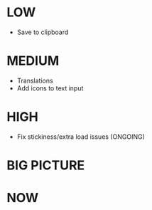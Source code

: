 # LOW

* Save to clipboard

# MEDIUM

* Translations
* Add icons to text input

# HIGH

* Fix stickiness/extra load issues (ONGOING)

# BIG PICTURE


# NOW
